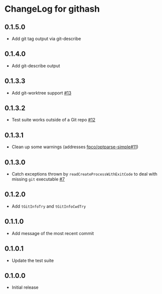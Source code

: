 # ChangeLog for githash

## 0.1.5.0

* Add git tag output via git-describe

## 0.1.4.0

* Add git-describe output

## 0.1.3.3

* Add git-worktree support [#13](https://github.com/snoyberg/githash/issues/13)

## 0.1.3.2

* Test suite works outside of a Git repo [#12](https://github.com/snoyberg/githash/issues/12)

## 0.1.3.1

* Clean up some warnings (addresses [fpco/optparse-simple#11](https://github.com/fpco/optparse-simple/issues/11))

## 0.1.3.0

* Catch exceptions thrown by `readCreateProcessWithExitCode` to deal
  with missing `git` executable
  [#7](https://github.com/snoyberg/githash/issues/7)

## 0.1.2.0

* Add `tGitInfoTry` and `tGitInfoCwdTry`

## 0.1.1.0

* Add message of the most recent commit

## 0.1.0.1

* Update the test suite

## 0.1.0.0

* Initial release
